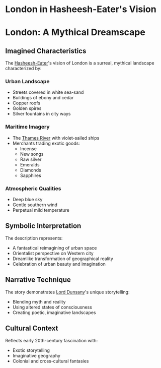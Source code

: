 # London in Hasheesh-Eater's Vision

# London: A Mythical Dreamscape

## Imagined Characteristics
The [Hasheesh-Eater](./hasheesh-eater-in-tales-of-wonder.md)'s vision of London is a surreal, mythical landscape characterized by:

### Urban Landscape
- Streets covered in white sea-sand
- Buildings of ebony and cedar
- Copper roofs
- Golden spires
- Silver fountains in city ways

### Maritime Imagery
- The [Thames River](./london.md) with violet-sailed ships
- Merchants trading exotic goods:
  * Incense
  * New songs
  * Raw silver
  * Emeralds
  * Diamonds
  * Sapphires

### Atmospheric Qualities
- Deep blue sky
- Gentle southern wind
- Perpetual mild temperature

## Symbolic Interpretation
The description represents:
- A fantastical reimagining of urban space
- Orientalist perspective on Western city
- Dreamlike transformation of geographical reality
- Celebration of urban beauty and imagination

## Narrative Technique
The story demonstrates [Lord Dunsany](./lord-dunsany.md)'s unique storytelling:
- Blending myth and reality
- Using altered states of consciousness
- Creating poetic, imaginative landscapes

## Cultural Context
Reflects early 20th-century fascination with:
- Exotic storytelling
- Imaginative geography
- Colonial and cross-cultural fantasies